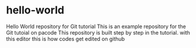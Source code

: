 # hello-world

Hello World repository for Git tutorial
This is an example repository for the Git tutoial on pacode
This repository is built step by step in the tutorial.
with this editor this is how codes get edited on github 
